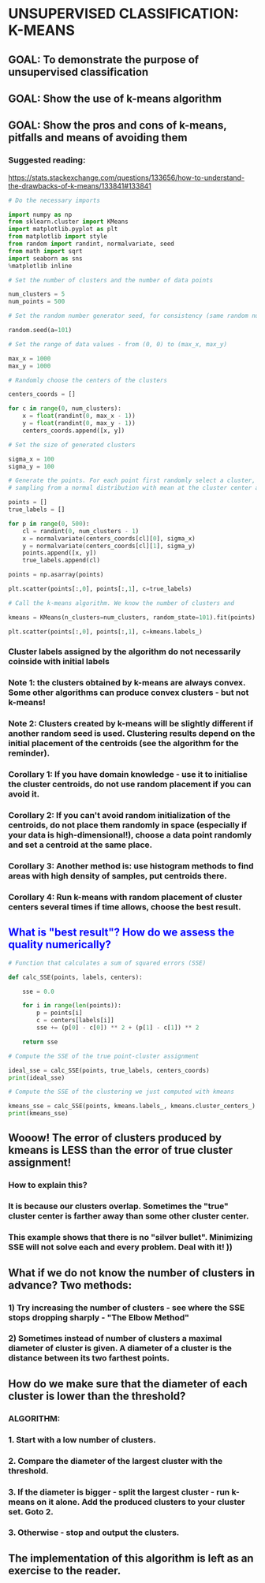 
# UNSUPERVISED CLASSIFICATION: K-MEANS

## GOAL: To demonstrate the purpose of unsupervised classification
## GOAL: Show the use of k-means algorithm
## GOAL: Show the pros and cons of k-means, pitfalls and means of avoiding them

### Suggested reading:
https://stats.stackexchange.com/questions/133656/how-to-understand-the-drawbacks-of-k-means/133841#133841



```python
# Do the necessary imports

import numpy as np
from sklearn.cluster import KMeans
import matplotlib.pyplot as plt
from matplotlib import style
from random import randint, normalvariate, seed
from math import sqrt
import seaborn as sns
%matplotlib inline
```


```python
# Set the number of clusters and the number of data points

num_clusters = 5
num_points = 500
```


```python
# Set the random number generator seed, for consistency (same random numbers on each run)

random.seed(a=101)
```


```python
# Set the range of data values - from (0, 0) to (max_x, max_y)

max_x = 1000
max_y = 1000
```


```python
# Randomly choose the centers of the clusters

centers_coords = []

for c in range(0, num_clusters):
    x = float(randint(0, max_x - 1))
    y = float(randint(0, max_y - 1))
    centers_coords.append([x, y])
```


```python
# Set the size of generated clusters

sigma_x = 100
sigma_y = 100

```


```python
# Generate the points. For each point first randomly select a cluster, and then select the point coordinates by
# sampling from a normal distribution with mean at the cluster center and standard deviation (sigma_x, sigma_y)

points = []
true_labels = []

for p in range(0, 500):
    cl = randint(0, num_clusters - 1)
    x = normalvariate(centers_coords[cl][0], sigma_x)
    y = normalvariate(centers_coords[cl][1], sigma_y)
    points.append([x, y])
    true_labels.append(cl)

points = np.asarray(points)
```


```python
plt.scatter(points[:,0], points[:,1], c=true_labels)
```

```python
# Call the k-means algorithm. We know the number of clusters and

kmeans = KMeans(n_clusters=num_clusters, random_state=101).fit(points)
```


```python
plt.scatter(points[:,0], points[:,1], c=kmeans.labels_)
```

### Cluster labels assigned by the algorithm do not necessarily coinside with initial labels

### Note 1: the clusters obtained by k-means are always convex. Some other algorithms can produce convex clusters - but not k-means!

### Note 2: Clusters created by k-means will be slightly different if another random seed is used. Clustering results depend on the initial placement of the centroids (see the algorithm for the reminder).

### Corollary 1: If you have domain knowledge - use it to initialise the cluster centroids, do not use random placement if you can avoid it.

### Corollary 2: If you can't avoid random initialization of the centroids, do not place them randomly in space (especially if your data is high-dimensional!), choose a data point randomly and set a centroid at the same place.

### Corollary 3: Another method is: use histogram methods to find areas with high density of samples, put centroids there.

### Corollary 4: Run k-means with random placement of cluster centers several times if time allows, choose the best result.

## <font color='blue'>What is "best result"? How do we assess the quality numerically?</font>


```python
# Function that calculates a sum of squared errors (SSE)

def calc_SSE(points, labels, centers):

    sse = 0.0

    for i in range(len(points)):
        p = points[i]
        c = centers[labels[i]]
        sse += (p[0] - c[0]) ** 2 + (p[1] - c[1]) ** 2

    return sse
```


```python
# Compute the SSE of the true point-cluster assignment

ideal_sse = calc_SSE(points, true_labels, centers_coords)
print(ideal_sse)
```

```python
# Compute the SSE of the clustering we just computed with kmeans

kmeans_sse = calc_SSE(points, kmeans.labels_, kmeans.cluster_centers_)
print(kmeans_sse)
```

## Wooow! The error of clusters produced by kmeans is LESS than the error of true cluster assignment!
### How to explain this?

### It is because our clusters overlap. Sometimes the "true" cluster center is farther away than some other cluster center.

### This example shows that there is no "silver bullet". Minimizing SSE will not solve each and every problem. Deal with it! ))

## What if we do not know the number of clusters in advance? Two methods:
### 1) Try increasing the number of clusters - see where the SSE stops dropping sharply - "The Elbow Method"
### 2) Sometimes instead of number of clusters a maximal diameter of cluster is given. A diameter of a cluster is the distance between its two farthest points.

## How do we make sure that the diameter of each cluster is lower than the threshold?
### ALGORITHM:
### 1. Start with a low number of clusters.
### 2. Compare the diameter of the largest cluster with the threshold.
### 3. If the diameter is bigger - split the largest cluster - run k-means on it alone. Add the produced clusters to your cluster set. Goto 2.
### 3. Otherwise - stop and output the clusters.

## The implementation of this algorithm is left as an exercise to the reader.
